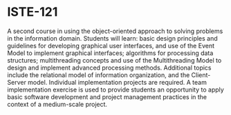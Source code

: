 # ISTE-121
A second course in using the object-oriented approach to solving problems in the information domain. Students will learn: basic design principles and guidelines for developing graphical user interfaces, and use of the Event Model to implement graphical interfaces; algorithms for processing data structures; multithreading concepts and use of the Multithreading Model to design and implement advanced processing methods. Additional topics include the relational model of information organization, and the Client-Server model. Individual implementation projects are required. A team implementation exercise is used to provide students an opportunity to apply basic software development and project management practices in the context of a medium-scale project.
